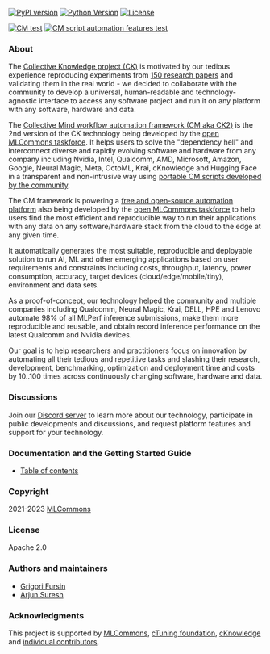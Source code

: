 [![PyPI version](https://badge.fury.io/py/cmind.svg)](https://pepy.tech/project/cmind)
[![Python Version](https://img.shields.io/badge/python-3+-blue.svg)](https://github.com/mlcommons/ck/tree/master/cm/cmind)
[![License](https://img.shields.io/badge/License-Apache%202.0-green)](LICENSE.md)

[![CM test](https://github.com/mlcommons/ck/actions/workflows/test-cm.yml/badge.svg)](https://github.com/mlcommons/ck/actions/workflows/test-cm.yml)
[![CM script automation features test](https://github.com/mlcommons/ck/actions/workflows/test-cm-script-features.yml/badge.svg)](https://github.com/mlcommons/ck/actions/workflows/test-cm-script-features.yml)

### About

The [Collective Knowledge project (CK)](https://arxiv.org/abs/2011.01149) 
is motivated by our tedious experience reproducing experiments 
from [150 research papers](https://learning.acm.org/techtalks/reproducibility)
and validating them in the real world - we decided to collaborate with the community 
to develop a universal, human-readable and technology-agnostic interface 
to access any software project and run it on any platform with any software, hardware and data.

The [Collective Mind workflow automation framework (CM aka CK2)](https://github.com/mlcommons/ck/tree/master/cm/cmind)
is the 2nd version of the CK technology being developed by the [open MLCommons taskforce](https://github.com/mlcommons/ck/blob/master/docs/taskforce.md).
It helps users to solve the "dependency hell" and interconnect diverse and rapidly evolving software and hardware
from any company including Nvidia, Intel, Qualcomm, AMD, Microsoft, Amazon, Google, 
Neural Magic, Meta, OctoML, Krai, cKnowledge and Hugging Face in a transparent and non-intrusive way
using  [portable CM scripts  developed by the community](https://github.com/mlcommons/ck/blob/master/docs/list_of_scripts.md).

The CM framework is powering a [free and open-source automation platform](https://github.com/mlcommons/ck/tree/master/platform) 
also being developed by the [open MLCommons taskforce](https://github.com/mlcommons/ck/blob/master/docs/taskforce.md)
to help users find the most efficient and reproducible way to run their applications
with any data on any software/hardware stack from the cloud to the edge at any given time.

It automatically generates the most suitable, reproducible and deployable solution
to run AI, ML and other emerging applications based on user requirements and constraints 
including costs, throughput, latency, power consumption, accuracy, target devices (cloud/edge/mobile/tiny),
environment and data sets.

As a proof-of-concept, our technology helped the community and multiple companies 
including Qualcomm, Neural Magic, Krai, DELL, HPE and Lenovo
automate 98% of all MLPerf inference submissions, make them more reproducible and reusable,
and obtain record inference performance on the latest Qualcomm and Nvidia devices.

Our goal is to help researchers and practitioners focus on innovation by automating all their tedious and repetitive tasks
and slashing their research, development, benchmarking, optimization and deployment time and costs
by 10..100 times across continuously changing software, hardware and data.

### Discussions

Join our [Discord server](https://discord.gg/JjWNWXKxwT) 
to learn more about our technology, participate in public developments and discussions,
and request platform features and support for your technology.

### Documentation and the Getting Started Guide

* [Table of contents](https://github.com/mlcommons/ck/tree/master/docs/README.md)

### Copyright

2021-2023 [MLCommons](https://mlcommons.org)

### License

Apache 2.0

### Authors and maintainers

* [Grigori Fursin](https://cKnowledge.io/@gfursin)
* [Arjun Suresh](https://www.linkedin.com/in/arjunsuresh)

### Acknowledgments

This project is supported by [MLCommons](https://mlcommons.org), [cTuning foundation](https://cTuning.org),
[cKnowledge](https://cKnowledge.org) and [individual contributors](https://github.com/mlcommons/ck/blob/master/CONTRIBUTING.md).
